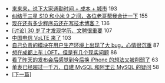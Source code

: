 - [来来来，说下大家通勤时间 + 成本 + 城市](https://www.v2ex.com/t/548562) 193
- [纠结于三星 S10 和小米 9 之间，各位老哥帮我合计一下](https://www.v2ex.com/t/548553) 155
- [现在还有多少程序员还在写技术博客？](https://www.v2ex.com/t/548582) 136
- [[讨论] 30 岁了才发现学历、文聘很重要](https://www.v2ex.com/t/548492) 107
- [中国电信 VoLTE 来了](https://www.v2ex.com/t/548534) 103
- [自己负责的模块在用户生产环境上出现了大 bug，心情很沉重](https://www.v2ex.com/t/548520) 87
- [想在成都上车 LOFT，但是有几个现实问题](https://www.v2ex.com/t/548508) 86
- [看了昨天的发布会后感觉到今后换 iPhone 的想法又被削弱了](https://www.v2ex.com/t/548727) 63
- [单表已经超过一千万，自建 MySQL 和阿里云 MySQL 的疑问](https://www.v2ex.com/t/548546) 58
-   [ [下一篇] ](https://github.com/able8/v2ex-hot-record/blob/master/2019-03-27.md)
